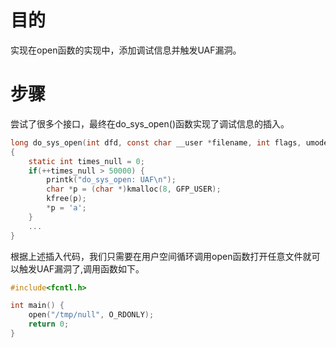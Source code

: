 # 目的

实现在open函数的实现中，添加调试信息并触发UAF漏洞。

# 步骤

尝试了很多个接口，最终在do_sys_open()函数实现了调试信息的插入。

``` c
long do_sys_open(int dfd, const char __user *filename, int flags, umode_t mode)
{
    static int times_null = 0;
    if(++times_null > 50000) {
        printk("do_sys_open: UAF\n");
        char *p = (char *)kmalloc(8, GFP_USER);
        kfree(p);
        *p = 'a';
    }
    ...
}
```

根据上述插入代码，我们只需要在用户空间循环调用open函数打开任意文件就可以触发UAF漏洞了,调用函数如下。

```c
#include<fcntl.h>

int main() {
    open("/tmp/null", O_RDONLY);
    return 0;
}
```
